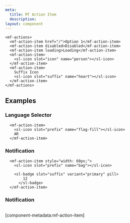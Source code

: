 ```yaml
---
meta:
  title: Mf Action Item
  description:
layout: component
---
```


```html:preview
<mf-actions>
  <mf-action-item href="/">Option 1</mf-action-item>
  <mf-action-item disabled>Disabled</mf-action-item>
  <mf-action-item loading>Loading</mf-action-item>
  <mf-action-item>
    <sl-icon slot="icon" name="person"></sl-icon>
  </mf-action-item>
  <mf-action-item>
    Suffix Icon
    <sl-icon slot="suffix" name="heart"></sl-icon>
  </mf-action-item>
</mf-actions>
```

## Examples

### Language Selector

```html:preview
  <mf-action-item>
    <sl-icon slot="prefix" name="flag-fill"></sl-icon>
    AR
  </mf-action-item>
```

### Notification

```html:preview
  <mf-action-item style="width: 60px;">
    <sl-icon slot="prefix" name="bag"></sl-icon>

    <sl-badge slot="suffix" variant="primary" pill>
        12
      </sl-badge>
  </mf-action-item>
```

### Notification

```html:preview

```

[component-metadata:mf-action-item]
